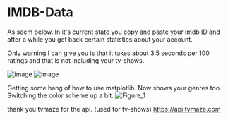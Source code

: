 # IMDB-Data
As seem below. In it's current state you copy and paste your imdb ID and after a while you get back certain statistics about your account.


Only warning I can give you is that it takes about 3.5 seconds per 100 ratings and that is not including your tv-shows.

![image](https://user-images.githubusercontent.com/75546186/208280371-f1bdbe0b-3f9f-49d3-aa5a-21ab9fb9c325.png)
![image](https://user-images.githubusercontent.com/75546186/208280337-2869c1be-691a-4a76-9be0-281774d32f79.png)

Getting some hang of how to use matplotlib. Now shows your genres too. Switching the color scheme up a bit.
![Figure_1](https://user-images.githubusercontent.com/75546186/211633162-4f9a185c-cc47-452a-9a83-a1ec6a92d410.png)


thank you tvmaze for the api. (used for tv-shows)
https://api.tvmaze.com
